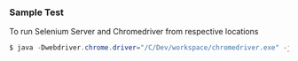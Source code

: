 ### Sample Test

To run Selenium Server and Chromedriver from respective locations

```java
$ java -Dwebdriver.chrome.driver="/C/Dev/workspace/chromedriver.exe" -jar selenium-server-standalone-3.0.0.jar
```
